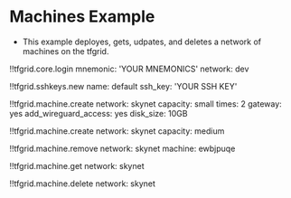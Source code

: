 # Machines Example

- This example deployes, gets, udpates, and deletes a network of machines on the tfgrid.

!!tfgrid.core.login
	mnemonic: 'YOUR MNEMONICS'
	network: dev

!!tfgrid.sshkeys.new
	name: default
	ssh_key: 'YOUR SSH KEY'

!!tfgrid.machine.create
	network: skynet
	capacity: small
	times: 2
	gateway: yes
	add_wireguard_access: yes
	disk_size: 10GB

!!tfgrid.machine.create
	network: skynet
	capacity: medium

!!tfgrid.machine.remove
	network: skynet
	machine: ewbjpuqe

!!tfgrid.machine.get
	network: skynet

!!tfgrid.machine.delete
	network: skynet
